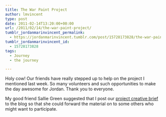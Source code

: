 ```yaml
---
title: The War Paint Project
author: lmvincent
type: post
date: 2011-02-14T13:20:00+00:00
url: /2011/02/14/the-war-paint-project/
tumblr_jordanmarinvincent_permalink:
  - https://jordanmarinvincent.tumblr.com/post/15728173828/the-war-paint-project
tumblr_jordanmarinvincent_id:
  - 15728173828
tags:
  - Journey
  - the journey

---
```

Holy cow! Our friends have really stepped up to help on the project I mentioned last week. So many volunteers and such opportunities to make the day awesome for Jordan. Thank you to everyone.

My good friend Sallie Green suggested that I post our <a href="https://public.iwork.com/document/?a=p38254535&d=20110213_WarPaint_Overview.key" target="_blank" rel="noopener">project creative brief</a> to the blog so that she could forward the material on to some others who might want to participate.

<div class="blogger-post-footer">
  <img loading="lazy" width="1" height="1" src="https://blogger.googleusercontent.com/tracker/9039099668816362935-1662413372910422086?l=jordansjourney2.blogspot.com" alt="" />
</div>